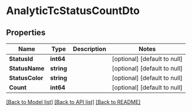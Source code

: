 # AnalyticTcStatusCountDto

## Properties
Name | Type | Description | Notes
------------ | ------------- | ------------- | -------------
**StatusId** | **int64** |  | [optional] [default to null]
**StatusName** | **string** |  | [optional] [default to null]
**StatusColor** | **string** |  | [optional] [default to null]
**Count** | **int64** |  | [optional] [default to null]

[[Back to Model list]](../README.md#documentation-for-models) [[Back to API list]](../README.md#documentation-for-api-endpoints) [[Back to README]](../README.md)

